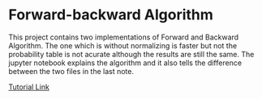 # Forward-backward Algorithm 
This project contains two implementations of Forward and Backward Algorithm. The one which is without normalizing is faster but not the probability table is not acurate although the results are still the same. The jupyter notebook explains the algorithm and it also tells the difference between the two files in the last note. 

[Tutorial Link](https://github.com/prateek22sri/forward_backward_algorithm/blob/master/forward_backward.ipynb)
